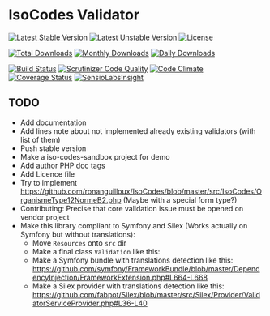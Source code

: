 # IsoCodes Validator

[![Latest Stable Version](https://poser.pugx.org/sllh/iso-codes-validator/v/stable)](https://packagist.org/packages/sllh/iso-codes-validator)
[![Latest Unstable Version](https://poser.pugx.org/sllh/iso-codes-validator/v/unstable)](https://packagist.org/packages/sllh/iso-codes-validator)
[![License](https://poser.pugx.org/sllh/iso-codes-validator/license)](https://packagist.org/packages/sllh/iso-codes-validator)

[![Total Downloads](https://poser.pugx.org/sllh/iso-codes-validator/downloads)](https://packagist.org/packages/sllh/iso-codes-validator)
[![Monthly Downloads](https://poser.pugx.org/sllh/iso-codes-validator/d/monthly)](https://packagist.org/packages/sllh/iso-codes-validator)
[![Daily Downloads](https://poser.pugx.org/sllh/iso-codes-validator/d/daily)](https://packagist.org/packages/sllh/iso-codes-validator)

[![Build Status](https://travis-ci.org/Soullivaneuh/IsoCodesValidator.svg?branch=master)](https://travis-ci.org/Soullivaneuh/IsoCodesValidator)
[![Scrutinizer Code Quality](https://scrutinizer-ci.com/g/Soullivaneuh/IsoCodesValidator/badges/quality-score.png?b=master)](https://scrutinizer-ci.com/g/Soullivaneuh/IsoCodesValidator/?branch=master)
[![Code Climate](https://codeclimate.com/github/Soullivaneuh/IsoCodesValidator/badges/gpa.svg)](https://codeclimate.com/github/Soullivaneuh/IsoCodesValidator)
[![Coverage Status](https://coveralls.io/repos/Soullivaneuh/IsoCodesValidator/badge.svg?branch=master)](https://coveralls.io/r/Soullivaneuh/IsoCodesValidator?branch=master)
[![SensioLabsInsight](https://insight.sensiolabs.com/projects/15e2cfed-cfb8-4856-ac0d-92768fc0c324/mini.png)](https://insight.sensiolabs.com/projects/15e2cfed-cfb8-4856-ac0d-92768fc0c324)

## TODO

 * Add documentation
 * Add lines note about not implemented already existing validators (with list of them)
 * Push stable version
 * Make a iso-codes-sandbox project for demo
 * Add author PHP doc tags
 * Add Licence file
 * Try to implement https://github.com/ronanguilloux/IsoCodes/blob/master/src/IsoCodes/OrganismeType12NormeB2.php (Maybe with a special form type?)
 * Contributing: Precise that core validation issue must be opened on vendor project
 * Make this library compliant to Symfony and Silex (Works actually on Symfony but without translations):
   * Move `Resources` onto `src` dir
   * Make a final class `Validation` like this:
   * Make a Symfony bundle with translations detection like this: https://github.com/symfony/FrameworkBundle/blob/master/DependencyInjection/FrameworkExtension.php#L664-L668
   * Make a Silex provider with translations detection like this: https://github.com/fabpot/Silex/blob/master/src/Silex/Provider/ValidatorServiceProvider.php#L36-L40
